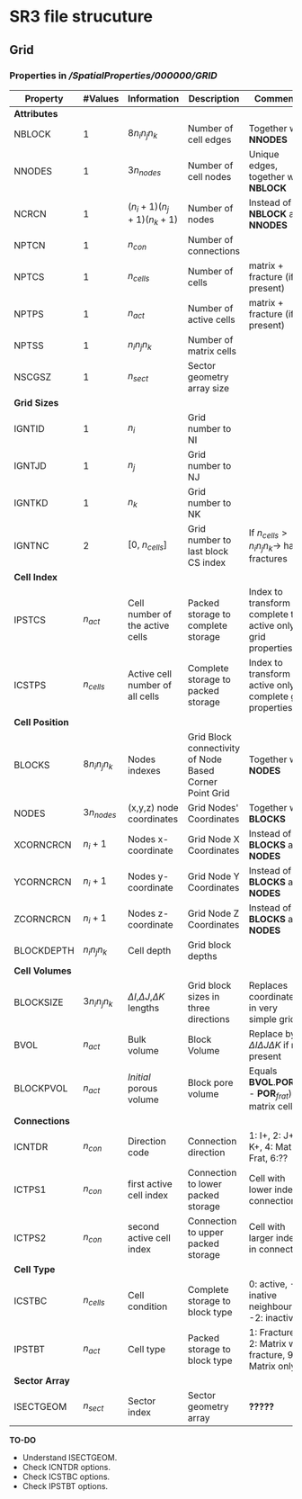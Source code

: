 # SR3 file strucuture

## Grid

### Properties in _/SpatialProperties/000000/GRID_

|Property |#Values | Information |Description | Comments |
|-|-|-|-|-|
|**Attributes** | | | | |
|NBLOCK | 1 | $8n_in_jn_k$ | Number of cell edges | Together with **NNODES**|
|NNODES | 1 | $3n_{nodes}$ | Number of cell nodes | Unique edges, together with **NBLOCK** |
|NCRCN | 1 | $(n_i+1)(n_j+1)(n_k+1)$ | Number of nodes | Instead of **NBLOCK** and **NNODES** |
|NPTCN | 1 | $n_{con}$ | Number of connections | |
|NPTCS | 1 | $n_{cells}$ | Number of cells | matrix + fracture (if present) |
|NPTPS | 1 | $n_{act}$ | Number of active cells | matrix + fracture (if present) |
|NPTSS | 1 | $n_in_jn_k$ | Number of matrix cells | |
|NSCGSZ | 1 | $n_{sect}$ | Sector geometry array size | |
|**Grid Sizes** | | | | |
|IGNTID | $1$ | $n_i$ | Grid number to NI | |
|IGNTJD | $1$ | $n_j$ | Grid number to NJ | |
|IGNTKD | $1$ | $n_k$ | Grid number to NK | |
|IGNTNC | $2$ | [0, $n_{cells}$] | Grid number to last block CS index | If $n_{cells} > n_in_jn_k \rightarrow$ has fractures |
|**Cell Index** | | | | |
|IPSTCS | $n_{act}$ | Cell number of the active cells | Packed storage to complete storage | Index to transform complete to active only grid properties |
|ICSTPS | $n_{cells}$ | Active cell number of all cells | Complete storage to packed storage | Index to transform active only to complete grid properties |
|**Cell Position** | | | | |
|BLOCKS | $8n_in_jn_k$ | Nodes indexes | Grid Block connectivity of Node Based Corner Point Grid | Together with **NODES** |
|NODES | $3n_{nodes}$ | (x,y,z) node coordinates | Grid Nodes' Coordinates | Together with **BLOCKS** |
|XCORNCRCN | $n_i+1$ | Nodes x-coordinate | Grid Node X Coordinates | Instead of **BLOCKS** and **NODES** |
|YCORNCRCN | $n_i+1$ | Nodes y-coordinate | Grid Node Y Coordinates | Instead of **BLOCKS** and **NODES**  |
|ZCORNCRCN | $n_i+1$ | Nodes z-coordinate | Grid Node Z Coordinates | Instead of **BLOCKS** and **NODES**  |
|BLOCKDEPTH | $n_in_jn_k$ | Cell depth | Grid block depths | |
|**Cell Volumes** | | | | |
|BLOCKSIZE | $3n_in_jn_k$ | $\Delta I$,$\Delta J$,$\Delta K$ lengths | Grid block sizes in three directions | Replaces coordinates in very simple grids |
|BVOL | $n_{act}$ | Bulk volume | Block Volume | Replace by $\Delta I\Delta J\Delta K$ if not present |
|BLOCKPVOL | $n_{act}$ | _Initial_ porous volume | Block pore volume | Equals **BVOL**.**POR**.(1 - **POR**$_{frat}$) in matrix cells |
|**Connections** | | | | |
|ICNTDR | $n_{con}$ | Direction code | Connection direction | 1: I+, 2: J+, 3: K+, 4: Mat-Frat, 6:?? |
|ICTPS1 | $n_{con}$ | first active cell index | Connection to lower packed storage | Cell with lower index in connection |
|ICTPS2 | $n_{con}$ | second active cell index | Connection to upper packed storage | Cell with larger index in connection |
|**Cell Type** | | | | |
|ICSTBC | $n_{cells}$ | Cell condition | Complete storage to block type | 0: active, -1: inative neighbouring, -2: inactive |
|IPSTBT | $n_{act}$ | Cell type | Packed storage to block type | 1: Fracture, 2: Matrix with fracture, 9: Matrix only |
|**Sector Array** | | | | |
|ISECTGEOM | $n_{sect}$ | Sector index | Sector geometry array | **?????** |

**TO-DO**

* Understand ISECTGEOM.
* Check ICNTDR options.
* Check ICSTBC options.
* Check IPSTBT options.
